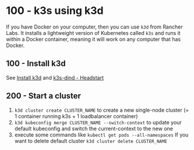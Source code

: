 # 100 - k3s using k3d

If you have Docker on your computer, then you can use ```k3d``` from Rancher Labs. It installs a lightweight version of Kubernetes called ```k3s``` and runs it within a Docker container, meaning it will work on any computer that has Docker.

## 100 - Install k3d

See [Install k3d](https://github.com/rancher/k3d) and [k3s-dind - Headstart](https://github.com/vanHeemstraSystems/k3s-dind-headstart)

## 200 - Start a cluster

1. ```k3d cluster create CLUSTER_NAME``` to create a new single-node cluster (= 1 container running k3s + 1 loadbalancer container)
2. ```k3d kubeconfig merge CLUSTER_NAME --switch-context``` to update your default kubeconfig and switch the current-context to the new one
3. execute some commands like ```kubectl get pods --all-namespaces``` If you want to delete default cluster ```k3d cluster delete CLUSTER_NAME```
